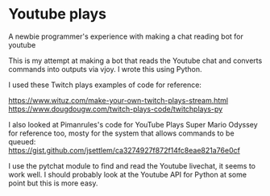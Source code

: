# Youtube plays
A newbie programmer's experience with making a chat reading bot for youtube

This is my attempt at making a bot that reads the Youtube chat and converts commands into outputs via vjoy.
I wrote this using Python.

I used these Twitch plays examples of code for reference:

https://www.wituz.com/make-your-own-twitch-plays-stream.html
https://www.dougdougw.com/twitch-plays-code/twitchplays-py

I also looked at Pimanrules's code for YouTube Plays Super Mario Odyssey for reference too,
mosty for the system that allows commands to be queued:
https://gist.github.com/jsettlem/ca3274927f872f14fc8eae821a76e0cf

I use the pytchat module to find and read the Youtube livechat, it seems to work well.
I should probably look at the Youtube API for Python at some point but this is more easy.
